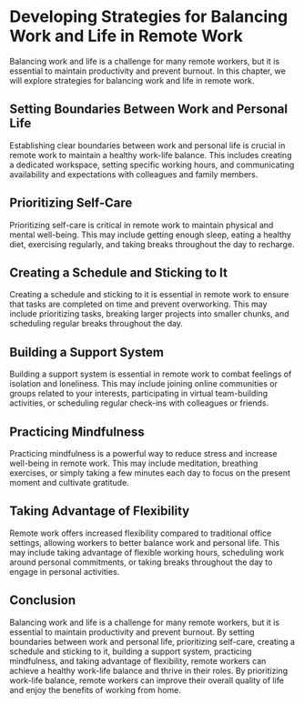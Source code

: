 Developing Strategies for Balancing Work and Life in Remote Work
===================================================================================================================

Balancing work and life is a challenge for many remote workers, but it is essential to maintain productivity and prevent burnout. In this chapter, we will explore strategies for balancing work and life in remote work.

Setting Boundaries Between Work and Personal Life
------------------------------------------------------------

Establishing clear boundaries between work and personal life is crucial in remote work to maintain a healthy work-life balance. This includes creating a dedicated workspace, setting specific working hours, and communicating availability and expectations with colleagues and family members.

Prioritizing Self-Care
---------------------------------

Prioritizing self-care is critical in remote work to maintain physical and mental well-being. This may include getting enough sleep, eating a healthy diet, exercising regularly, and taking breaks throughout the day to recharge.

Creating a Schedule and Sticking to It
-------------------------------------------------

Creating a schedule and sticking to it is essential in remote work to ensure that tasks are completed on time and prevent overworking. This may include prioritizing tasks, breaking larger projects into smaller chunks, and scheduling regular breaks throughout the day.

Building a Support System
------------------------------------

Building a support system is essential in remote work to combat feelings of isolation and loneliness. This may include joining online communities or groups related to your interests, participating in virtual team-building activities, or scheduling regular check-ins with colleagues or friends.

Practicing Mindfulness
---------------------------------

Practicing mindfulness is a powerful way to reduce stress and increase well-being in remote work. This may include meditation, breathing exercises, or simply taking a few minutes each day to focus on the present moment and cultivate gratitude.

Taking Advantage of Flexibility
------------------------------------------

Remote work offers increased flexibility compared to traditional office settings, allowing workers to better balance work and personal life. This may include taking advantage of flexible working hours, scheduling work around personal commitments, or taking breaks throughout the day to engage in personal activities.

Conclusion
----------

Balancing work and life is a challenge for many remote workers, but it is essential to maintain productivity and prevent burnout. By setting boundaries between work and personal life, prioritizing self-care, creating a schedule and sticking to it, building a support system, practicing mindfulness, and taking advantage of flexibility, remote workers can achieve a healthy work-life balance and thrive in their roles. By prioritizing work-life balance, remote workers can improve their overall quality of life and enjoy the benefits of working from home.
